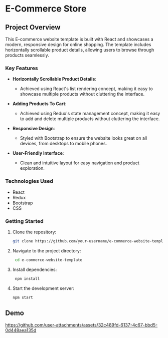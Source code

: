# E-Commerce Store

## Project Overview

This E-commerce website template is built with React and showcases a modern, responsive design for online shopping. The template includes horizontally scrollable product details, allowing users to browse through products seamlessly.

### Key Features

- **Horizontally Scrollable Product Details**: 
  - Achieved using React's list rendering concept, making it easy to showcase multiple products without cluttering the interface.
    
- **Adding Products To Cart**: 
  - Achieved using Redux's state management concept, making it easy to add and delete multiple products without cluttering the interface.

- **Responsive Design**: 
  - Styled with Bootstrap to ensure the website looks great on all devices, from desktops to mobile phones.

- **User-Friendly Interface**: 
  - Clean and intuitive layout for easy navigation and product exploration.

### Technologies Used

- React
- Redux
- Bootstrap
- CSS

### Getting Started

1. Clone the repository:
   ```bash
   git clone https://github.com/your-username/e-commerce-website-template.git

2. Navigate to the project directory:
   ```bash
    cd e-commerce-website-template

3. Install dependencies:
   ```bash
    npm install

4. Start the development server:
    ```bash
    npm start

## Demo

https://github.com/user-attachments/assets/32c489fd-6137-4c67-bbd5-0d448aea135d

